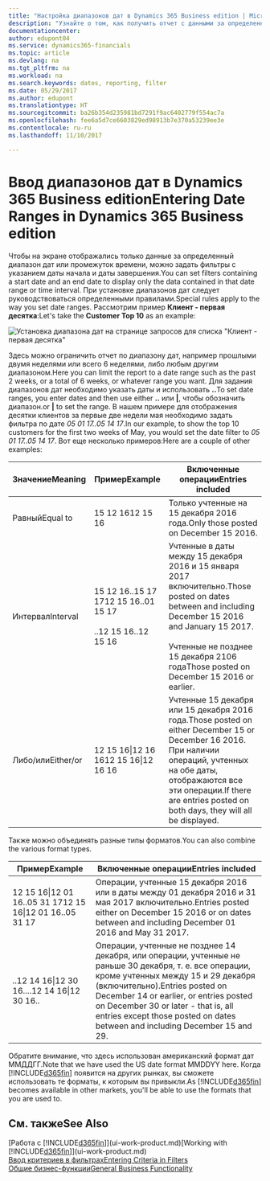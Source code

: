 ```yaml
---
title: "Настройка диапазонов дат в Dynamics 365 Business edition | Microsoft Docs"
description: "Узнайте о том, как получить отчет с данными за определенные интервалы времени, используя для этого диапазоны дат в Dynamics 365 Business edition."
documentationcenter: 
author: edupont04
ms.service: dynamics365-financials
ms.topic: article
ms.devlang: na
ms.tgt_pltfrm: na
ms.workload: na
ms.search.keywords: dates, reporting, filter
ms.date: 05/29/2017
ms.author: edupont
ms.translationtype: HT
ms.sourcegitcommit: ba26b354d235981bd7291f9ac6402779f554ac7a
ms.openlocfilehash: fee6a5d7ce6603829ed98913b7e370a53239ee3e
ms.contentlocale: ru-ru
ms.lasthandoff: 11/10/2017

---
```

# <a name="entering-date-ranges-in-dynamics-365-business-edition"></a><span data-ttu-id="15497-103">Ввод диапазонов дат в Dynamics 365 Business edition</span><span class="sxs-lookup"><span data-stu-id="15497-103">Entering Date Ranges in Dynamics 365 Business edition</span></span> 
<span data-ttu-id="15497-104">Чтобы на экране отображались только данные за определенный диапазон дат или промежуток времени, можно задать фильтры с указанием даты начала и даты завершения.</span><span class="sxs-lookup"><span data-stu-id="15497-104">You can set filters containing a start date and an end date to display only the data contained in that date range or time interval.</span></span> <span data-ttu-id="15497-105">При установке диапазонов дат следует руководствоваться определенными правилами.</span><span class="sxs-lookup"><span data-stu-id="15497-105">Special rules apply to the way you set date ranges.</span></span> <span data-ttu-id="15497-106">Рассмотрим пример **Клиент - первая десятка**:</span><span class="sxs-lookup"><span data-stu-id="15497-106">Let's take the **Customer Top 10** as an example:</span></span>

![Установка диапазона дат на странице запросов для списка "Клиент - первая десятка"](./media/ui-enter-date-ranges/customer-top10-list.png)

<span data-ttu-id="15497-108">Здесь можно ограничить отчет по диапазону дат, например прошлыми двумя неделями или всего 6 неделями, либо любым другим диапазоном.</span><span class="sxs-lookup"><span data-stu-id="15497-108">Here you can limit the report to a date range such as the past 2 weeks, or a total of 6 weeks, or whatever range you want.</span></span> <span data-ttu-id="15497-109">Для задания диапазонов дат необходимо указать даты и использовать **..**</span><span class="sxs-lookup"><span data-stu-id="15497-109">To set date ranges, you enter dates and then use either **..**</span></span> <span data-ttu-id="15497-110">или **|**, чтобы обозначить диапазон.</span><span class="sxs-lookup"><span data-stu-id="15497-110">or **|** to set the range.</span></span> <span data-ttu-id="15497-111">В нашем примере для отображения десятки клиентов за первые две недели мая необходимо задать фильтра по дате *05 01 17..05 14 17*.</span><span class="sxs-lookup"><span data-stu-id="15497-111">In our example, to show the top 10 customers for the first two weeks of May, you would set the date filter to *05 01 17..05 14 17*.</span></span>
<span data-ttu-id="15497-112">Вот еще несколько примеров:</span><span class="sxs-lookup"><span data-stu-id="15497-112">Here are a couple of other examples:</span></span>

| <span data-ttu-id="15497-113">Значение</span><span class="sxs-lookup"><span data-stu-id="15497-113">Meaning</span></span> | <span data-ttu-id="15497-114">Пример</span><span class="sxs-lookup"><span data-stu-id="15497-114">Example</span></span> | <span data-ttu-id="15497-115">Включенные операции</span><span class="sxs-lookup"><span data-stu-id="15497-115">Entries included</span></span> |
|---|---|---|
|<span data-ttu-id="15497-116">Равный</span><span class="sxs-lookup"><span data-stu-id="15497-116">Equal to</span></span>| <span data-ttu-id="15497-117">15 12 16</span><span class="sxs-lookup"><span data-stu-id="15497-117">12 15 16</span></span> |<span data-ttu-id="15497-118">Только учтенные на 15 декабря 2016 года.</span><span class="sxs-lookup"><span data-stu-id="15497-118">Only those posted on December 15 2016.</span></span>|
|<span data-ttu-id="15497-119">Интервал</span><span class="sxs-lookup"><span data-stu-id="15497-119">Interval</span></span>| <span data-ttu-id="15497-120">15 12 16..15 17 17</span><span class="sxs-lookup"><span data-stu-id="15497-120">12 15 16..01 15 17</span></span><br /><br /><span data-ttu-id="15497-121">..12 15 16</span><span class="sxs-lookup"><span data-stu-id="15497-121">..12 15 16</span></span>|<span data-ttu-id="15497-122">Учтенные в даты между 15 декабря 2016 и 15 января 2017 включительно.</span><span class="sxs-lookup"><span data-stu-id="15497-122">Those posted on dates between and including December 15 2016 and January 15 2017.</span></span><br /><br /><span data-ttu-id="15497-123">Учтенные не позднее 15 декабря 2106 года</span><span class="sxs-lookup"><span data-stu-id="15497-123">Those posted on December 15 2016 or earlier.</span></span>|
|<span data-ttu-id="15497-124">Либо/или</span><span class="sxs-lookup"><span data-stu-id="15497-124">Either/or</span></span>|<span data-ttu-id="15497-125">12 15 16&#124;12 16 16</span><span class="sxs-lookup"><span data-stu-id="15497-125">12 15 16&#124;12 16 16</span></span>|<span data-ttu-id="15497-126">Учтенные 15 декабря или 15 декабря 2016 года.</span><span class="sxs-lookup"><span data-stu-id="15497-126">Those posted on either December 15 or December 16 2016.</span></span> <span data-ttu-id="15497-127">При наличии операций, учтенных на обе даты, отображаются все эти операции.</span><span class="sxs-lookup"><span data-stu-id="15497-127">If there are entries posted on both days, they will all be displayed.</span></span>|

<span data-ttu-id="15497-128">Также можно объединять разные типы форматов.</span><span class="sxs-lookup"><span data-stu-id="15497-128">You can also combine the various format types.</span></span>

| <span data-ttu-id="15497-129">Пример</span><span class="sxs-lookup"><span data-stu-id="15497-129">Example</span></span> | <span data-ttu-id="15497-130">Включенные операции</span><span class="sxs-lookup"><span data-stu-id="15497-130">Entries included</span></span> |
|---|---|
|<span data-ttu-id="15497-131">12 15 16&#124;12 01 16..05 31 17</span><span class="sxs-lookup"><span data-stu-id="15497-131">12 15 16&#124;12 01 16..05 31 17</span></span> | <span data-ttu-id="15497-132">Операции, учтенные 15 декабря 2016 или в даты между 01 декабря 2016 и 31 мая 2017 включительно.</span><span class="sxs-lookup"><span data-stu-id="15497-132">Entries posted either on December 15 2016 or on dates between and including December 01 2016 and May 31 2017.</span></span> |
|<span data-ttu-id="15497-133">..12 14 16&#124;12 30 16..</span><span class="sxs-lookup"><span data-stu-id="15497-133">..12 14 16&#124;12 30 16..</span></span> | <span data-ttu-id="15497-134">Операции, учтенные не позднее 14 декабря, или операции, учтенные не раньше 30 декабря, т. е. все операции, кроме учтенных между 15 и 29 декабря (включительно).</span><span class="sxs-lookup"><span data-stu-id="15497-134">Entries posted on December 14 or earlier, or entries posted on December 30 or later - that is, all entries except those posted on dates between and including December 15 and 29.</span></span> |

<span data-ttu-id="15497-135">Обратите внимание, что здесь использован американский формат дат ММДДГГ.</span><span class="sxs-lookup"><span data-stu-id="15497-135">Note that we have used the US date format MMDDYY here.</span></span> <span data-ttu-id="15497-136">Когда [!INCLUDE[d365fin](includes/d365fin_md.md)] появится на других рынках, вы сможете использовать те форматы, к которым вы привыкли.</span><span class="sxs-lookup"><span data-stu-id="15497-136">As [!INCLUDE[d365fin](includes/d365fin_md.md)] becomes available in other markets, you'll be able to use the formats that you are used to.</span></span>

## <a name="see-also"></a><span data-ttu-id="15497-137">См. также</span><span class="sxs-lookup"><span data-stu-id="15497-137">See Also</span></span>
<span data-ttu-id="15497-138">[Работа с [!INCLUDE[d365fin](includes/d365fin_long_md.md)]](ui-work-product.md)</span><span class="sxs-lookup"><span data-stu-id="15497-138">[Working with [!INCLUDE[d365fin](includes/d365fin_long_md.md)]](ui-work-product.md)</span></span>  
[<span data-ttu-id="15497-139">Ввод критериев в фильтрах</span><span class="sxs-lookup"><span data-stu-id="15497-139">Entering Criteria in Filters </span></span>](ui-enter-criteria-filters.md)  
[<span data-ttu-id="15497-140">Общие бизнес-функции</span><span class="sxs-lookup"><span data-stu-id="15497-140">General Business Functionality</span></span>](ui-across-business-areas.md)

